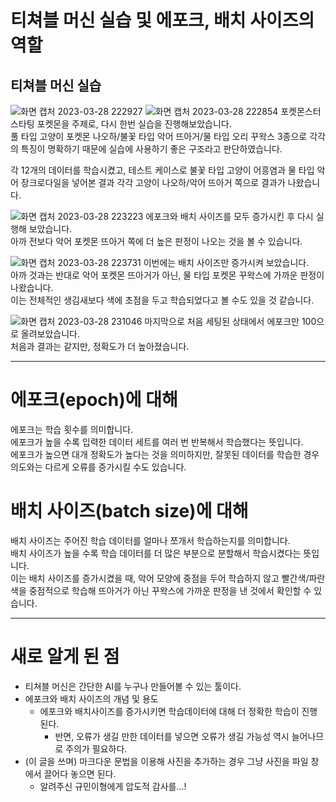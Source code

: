 티쳐블 머신 실습 및 에포크, 배치 사이즈의 역할
========
티쳐블 머신 실습
--------

![화면 캡처 2023-03-28 222927](https://user-images.githubusercontent.com/128299865/228437259-9834346e-0d6b-4d8c-afac-8ae9c048f383.JPG)
![화면 캡처 2023-03-28 222854](https://user-images.githubusercontent.com/128299865/228437296-748ba373-8518-417a-9857-617ddb796bb6.JPG)
포켓몬스터 스타팅 포켓몬을 주제로, 다시 한번 실습을 진행해보았습니다.    
풀 타입 고양이 포켓몬 나오하/불꽃 타입 악어 뜨아거/물 타입 오리 꾸왁스 3종으로 각각의 특징이 명확하기 때문에 실습에 사용하기 좋은 구조라고 판단하였습니다.    
     
각 12개의 데이터를 학습시켰고, 테스트 케이스로 불꽃 타입 고양이 어흥염과 물 타입 악어 장크로다일을 넣어본 결과 각각 고양이 나오하/악어 뜨아거 쪽으로 결과가 나왔습니다.   

![화면 캡처 2023-03-28 223223](https://user-images.githubusercontent.com/128299865/228445669-d135276d-4c2c-4912-9ff1-5c716d799363.JPG)
에포크와 배치 사이즈를 모두 증가시킨 후 다시 실행해 보았습니다.   
아까 전보다 악어 포켓몬 뜨아거 쪽에 더 높은 판정이 나오는 것을 볼 수 있습니다.   

![화면 캡처 2023-03-28 223731](https://user-images.githubusercontent.com/128299865/228445916-227b2c75-4088-4d32-9dd4-ec304710bb55.JPG)
이번에는 배치 사이즈만 증가시켜 보았습니다.   
아까 것과는 반대로 악어 포켓몬 뜨아거가 아닌, 물 타입 포켓몬 꾸왁스에 가까운 판정이 나왔습니다.   
이는 전체적인 생김새보다 색에 초점을 두고 학습되었다고 볼 수도 있을 것 같습니다.   

![화면 캡처 2023-03-28 231046](https://user-images.githubusercontent.com/128299865/228446359-3d454695-d16e-4906-9663-13d1fc3c439a.JPG)
마지막으로 처음 세팅된 상태에서 에포크만 100으로 올려보았습니다.   
처음과 결과는 같지만, 정확도가 더 높아졌습니다.

* * *    
# 에포크(epoch)에 대해   
에포크는 학습 횟수를 의미합니다.   
에포크가 높을 수록 입력한 데이터 세트를 여러 번 반복해서 학습했다는 뜻입니다.   
에포크가 높으면 대개 정확도가 높다는 것을 의미하지만, 잘못된 데이터를 학습한 경우 의도와는 다르게 오류를 증가시킬 수도 있습니다.   

# 배치 사이즈(batch size)에 대해   
배치 사이즈는 주어진 학습 데이터를 얼마나 쪼개서 학습하는지를 의미합니다.   
배치 사이즈가 높을 수록 학습 데이터를 더 많은 부분으로 분할해서 학습시켰다는 뜻입니다.   
이는 배치 사이즈를 증가시켰을 때, 악어 모양에 중점을 두어 학습하지 않고 빨간색/파란색을 중점적으로 학습해 뜨아거가 아닌 꾸왁스에 가까운 판정을 낸 것에서 확인할 수 있습니다.   

* * *
# 새로 알게 된 점
* 티쳐블 머신은 간단한 AI를 누구나 만들어볼 수 있는 툴이다.
* 에포크와 배치 사이즈의 개념 및 용도
     * 에포크와 배치사이즈를 증가시키면 학습데이터에 대해 더 정확한 학습이 진행된다.
          * 반면, 오류가 생길 만한 데이터를 넣으면 오류가 생길 가능성 역시 늘어나므로 주의가 필요하다.
* (이 글을 쓰며) 마크다운 문법을 이용해 사진을 추가하는 경우 그냥 사진을 파일 창에서 끌어다 놓으면 된다.
     * 알려주신 규민이형에게 압도적 감사를...!
